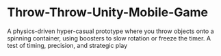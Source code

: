 # Throw-Throw-Unity-Mobile-Game
A physics-driven hyper-casual prototype where you throw objects onto a spinning container, using boosters to slow rotation or freeze the timer. A test of timing, precision, and strategic play
